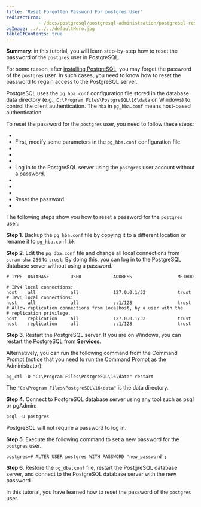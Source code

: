 ```yaml
---
title: 'Reset Forgotten Password For postgres User'
redirectFrom: 
            - /docs/postgresql/postgresql-administration/postgresql-reset-password/
ogImage: ../../../defaultHero.jpg
tableOfContents: true
---
```



**Summary**: in this tutorial, you will learn step-by-step how to reset the password of the `postgres` user in PostgreSQL.





For some reason, after [installing PostgreSQL](https://www.postgresqltutorial.com/postgresql-getting-started/install-postgresql/), you may forget the password of the `postgres` user. In such cases, you need to know how to reset the password to regain access to the PostgreSQL server.





PostgreSQL uses the `pg_hba.conf` configuration file stored in the database data directory (e.g., `C:\Program Files\PostgreSQL\16\data` on Windows) to control the client authentication. The `hba` in `pg_hba.conf` means host-based authentication.





To reset the password for the `postgres` user, you need to follow these steps:





- 
- First, modify some parameters in the `pg_hba.conf` configuration file.
- 
-
- 
- Log in to the PostgreSQL server using the `postgres` user account without a password.
- 
-
- 
- Reset the password.
- 





The following steps show you how to reset a password for the `postgres` user:





**Step 1**. Backup the `pg_hba.conf` file by copying it to a different location or rename it to `pg_hba.conf.bk`





**Step 2**. Edit the `pg_dba.conf` file and change all local connections from `scram-sha-256` to `trust`. By doing this, you can log in to the PostgreSQL database server without using a password.





```
# TYPE  DATABASE        USER            ADDRESS                 METHOD

# IPv4 local connections:
host    all             all             127.0.0.1/32            trust
# IPv6 local connections:
host    all             all             ::1/128                 trust
# Allow replication connections from localhost, by a user with the
# replication privilege.
host    replication     all             127.0.0.1/32            trust
host    replication     all             ::1/128                 trust
```





**Step 3**. Restart the PostgreSQL server. If you are on Windows, you can restart the PostgreSQL from **Services**.





Alternatively, you can run the following command from the Command Prompt (notice that you need to run the Command Prompt as the Administrator):





```
pg_ctl -D "C:\Program Files\PostgreSQL\16\data" restart
```





The `"C:\Program Files\PostgreSQL\16\data"` is the data directory.





**Step 4**. Connect to PostgreSQL database server using any tool such as psql or pgAdmin:





```
psql -U postgres
```





PostgreSQL will not require a password to log in.





**Step 5**. Execute the following command to set a new password for the `postgres` user.





```
postgres=# ALTER USER postgres WITH PASSWORD 'new_password';
```





**Step 6**. Restore the `pg_dba.conf` file, restart the PostgreSQL database server, and connect to the PostgreSQL database server with the new password.





In this tutorial, you have learned how to reset the password of the `postgres` user.


